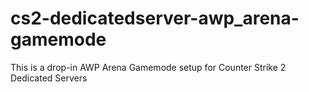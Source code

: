 # cs2-dedicatedserver-awp_arena-gamemode
This is a drop-in AWP Arena Gamemode setup for Counter Strike 2 Dedicated Servers
